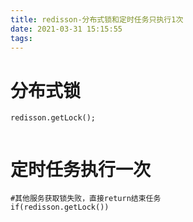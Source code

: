 ```yaml
---
title: redisson-分布式锁和定时任务只执行1次
date: 2021-03-31 15:15:55
tags:
---
```






# 分布式锁

```
redisson.getLock();


```



# 定时任务执行一次

```
#其他服务获取锁失败，直接return结束任务
if(redisson.getLock())
```

